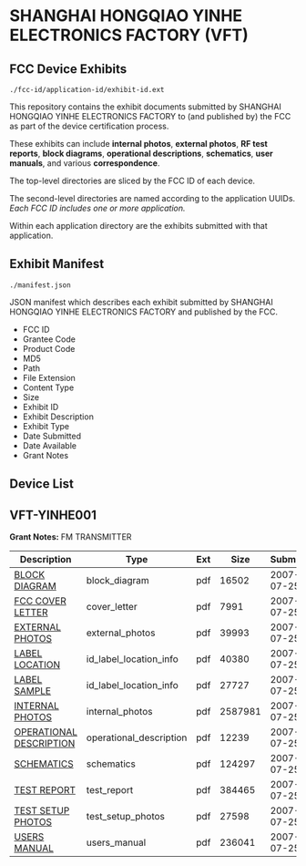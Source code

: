# SHANGHAI HONGQIAO YINHE ELECTRONICS FACTORY (VFT)
## FCC Device Exhibits

```
./fcc-id/application-id/exhibit-id.ext
```

This repository contains the exhibit documents submitted by SHANGHAI HONGQIAO YINHE ELECTRONICS FACTORY to (and published by) the FCC as part of the device certification process.

These exhibits can include **internal photos**, **external photos**, **RF test reports**, **block diagrams**, **operational descriptions**, **schematics**, **user manuals**, and various **correspondence**.

The top-level directories are sliced by the FCC ID of each device.

The second-level directories are named according to the application UUIDs. *Each FCC ID includes one or more application.*

Within each application directory are the exhibits submitted with that application. 

## Exhibit Manifest

```
./manifest.json
```

JSON manifest which describes each exhibit submitted by SHANGHAI HONGQIAO YINHE ELECTRONICS FACTORY and published by the FCC.

- FCC ID
- Grantee Code
- Product Code
- MD5
- Path
- File Extension
- Content Type
- Size
- Exhibit ID
- Exhibit Description
- Exhibit Type
- Date Submitted
- Date Available
- Grant Notes

## Device List
## VFT-YINHE001
**Grant Notes:** FM TRANSMITTER

| Description | Type | Ext | Size | Submitted | Available |
| ----------- | ---- | --- | ---- | --------- | --------- |
| [BLOCK DIAGRAM](VFT-YINHE001/e4934268c9c446ded09eee3d8dd11e4b/820662.pdf) | block_diagram | pdf | 16502 | 2007-07-25 | 2007-07-25 |
| [FCC COVER LETTER](VFT-YINHE001/e4934268c9c446ded09eee3d8dd11e4b/820671.pdf) | cover_letter | pdf | 7991 | 2007-07-25 | 2007-07-25 |
| [EXTERNAL PHOTOS](VFT-YINHE001/e4934268c9c446ded09eee3d8dd11e4b/820663.pdf) | external_photos | pdf | 39993 | 2007-07-25 | 2007-07-25 |
| [LABEL LOCATION](VFT-YINHE001/e4934268c9c446ded09eee3d8dd11e4b/820665.pdf) | id_label_location_info | pdf | 40380 | 2007-07-25 | 2007-07-25 |
| [LABEL SAMPLE](VFT-YINHE001/e4934268c9c446ded09eee3d8dd11e4b/820666.pdf) | id_label_location_info | pdf | 27727 | 2007-07-25 | 2007-07-25 |
| [INTERNAL PHOTOS](VFT-YINHE001/e4934268c9c446ded09eee3d8dd11e4b/820664.pdf) | internal_photos | pdf | 2587981 | 2007-07-25 | 2007-07-25 |
| [OPERATIONAL DESCRIPTION](VFT-YINHE001/e4934268c9c446ded09eee3d8dd11e4b/820667.pdf) | operational_description | pdf | 12239 | 2007-07-25 | 2007-07-25 |
| [SCHEMATICS](VFT-YINHE001/e4934268c9c446ded09eee3d8dd11e4b/820669.pdf) | schematics | pdf | 124297 | 2007-07-25 | 2007-07-25 |
| [TEST REPORT](VFT-YINHE001/e4934268c9c446ded09eee3d8dd11e4b/820670.pdf) | test_report | pdf | 384465 | 2007-07-25 | 2007-07-25 |
| [TEST SETUP PHOTOS](VFT-YINHE001/e4934268c9c446ded09eee3d8dd11e4b/820672.pdf) | test_setup_photos | pdf | 27598 | 2007-07-25 | 2007-07-25 |
| [USERS MANUAL](VFT-YINHE001/e4934268c9c446ded09eee3d8dd11e4b/820668.pdf) | users_manual | pdf | 236041 | 2007-07-25 | 2007-07-25 |
